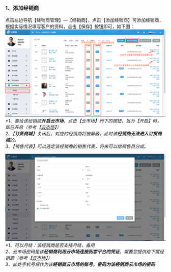 ### 1、添加经销商

点击左边导航【经销商管理】—【经销商】，点击【添加经销商】可添加经销商，根据实际情况填写客户的资料，点击【保存】按钮即可，如下图：![](/assets/jxsgl-jxs-1.png)_\*1、要给该经销商**开启云市场**，点击【云市场】列下的按钮，当为【开启】时，即已开启（参考【_[_云市场_](/yun-shi-chang.md)_】）  
  2、【**订货商城**】关闭后，对应的经销商将被屏蔽，此时该**经销商无法进入订货商城**的。  
  3、【销售代表】可以选定该经销商的销售代表，将来可以给销售员分成。_

![](/assets/jxsgl-jxs-2.png)_\*1、可以月结：该经销商是否支持月结，备用  
  2、云市场密码是该**经销商利用云市场连接到您平台的凭证**，需要您提供给下属经销商（参考【_[_云市场_](/yun-shi-chang.md)_】）  
  3、此处手机号将作为该**经销商云市场的账号，**密码为该**经销商云市场的密码**_

